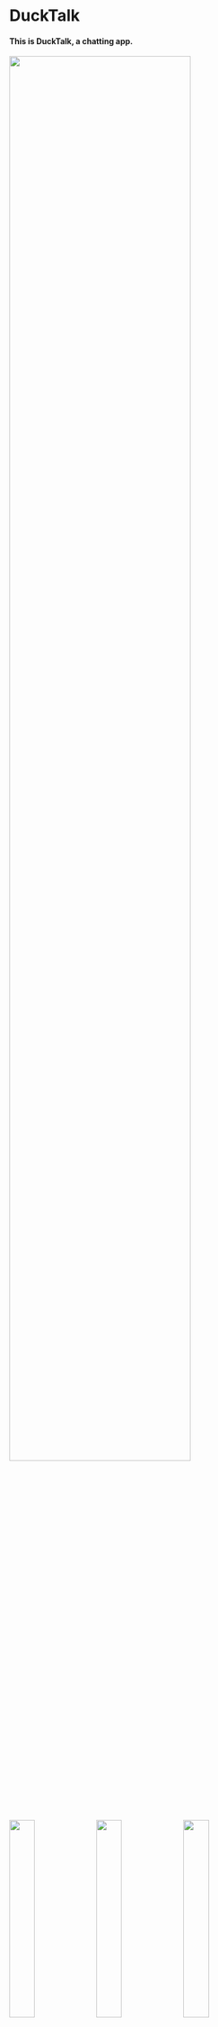 # DuckTalk

#### This is DuckTalk, a chatting app.  
<img src  = "https://user-images.githubusercontent.com/52908154/80017884-372eb400-8510-11ea-8342-e0884ab8ac6e.png" width =80%><img>


<img src  = "https://user-images.githubusercontent.com/52908154/80017796-1a927c00-8510-11ea-9996-700f3f2a4ebd.png" width =30%><img>
<img src  = "https://user-images.githubusercontent.com/52908154/80017720-fcc51700-850f-11ea-94c0-1f93cc7a9796.png" width =30%><img>
<img src  = "https://user-images.githubusercontent.com/52908154/80017706-f6cf3600-850f-11ea-85bc-8a4d2d3d2423.png" width =30%><img>

<img src  = "https://user-images.githubusercontent.com/52908154/80017748-03ec2500-8510-11ea-86df-87e0cc112555.png" width =30%><img>
<img src  = "https://user-images.githubusercontent.com/52908154/80017437-92ac7200-850f-11ea-9828-7a5245353ac8.png" width =60%><img>  
#### Development environment  
App - android studio  
DB - firebase
